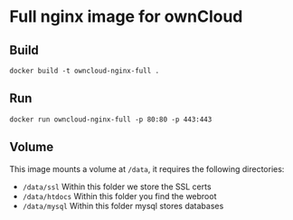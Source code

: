 # Full nginx image for ownCloud

## Build

```
docker build -t owncloud-nginx-full .
```

## Run

```
docker run owncloud-nginx-full -p 80:80 -p 443:443
```

## Volume

This image mounts a volume at ```/data```, it requires the
following directories:

* ```/data/ssl``` Within this folder we store the SSL certs
* ```/data/htdocs``` Within this folder you find the webroot
* ```/data/mysql``` Within this folder mysql stores databases
